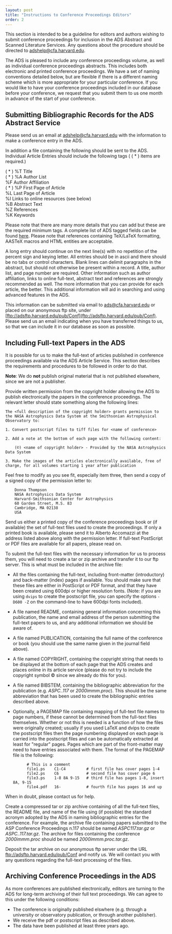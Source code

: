 ```yaml
---
layout: post
title: "Instructions to Conference Proceedings Editors"
order: 2
---
```


This section is intended to be a guideline for editors and authors wishing to submit conference proceedings for inclusion in the ADS Abstract and Scanned Literature Services. Any questions about the procedure should be directed to [adshelp@cfa.harvard.edu](mailto:adshelp@cfa.harvard.edu).

The ADS is pleased to include any conference proceedings volume, as well as individual conference proceedings abstracts. This includes both electronic and printed conference proceedings. We have a set of naming conventions detailed below, but are flexible if there is a different naming scheme which is more appropriate for your particular conference. If you would like to have your conference proceedings included in our database before your conference, we request that you submit them to us one month in advance of the start of your conference.

## Submitting Bibliographic Records for the ADS Abstract Service

Please send us an email at [adshelp@cfa.harvard.edu](mailto:adshelp@cfa.harvard.edu) with the information to make a conference entry in the ADS. 

In addition a file containing the following should be sent to the ADS. Individual Article Entries should include the following tags ( ( * ) items are required.)

( * ) %T Title  
( * ) %A Author List  
%F Author Affiliation  
( * ) %P First Page of Article  
%L Last Page of Article  
%I Links to online resources (see below)  
%B Abstract Text  
%Z References  
%K Keywords


Please note that there are many more details that you can add but these are the required minimum tags. A complete list of ADS tagged fields can be found [here](../data_faq/tagged-format). Please note that references containing TeX/LaTeX formatting, AASTeX macros and HTML entities are acceptable.

A long entry should continue on the next line(s) with no repetition of the percent sign and keying letter. All entries should be in ascii and there should be no tabs or control characters. Blank lines can delimit paragraphs in the abstract, but should not otherwise be present within a record. A title, author list, and page number are required. Other information such as author affiliation, links to online full-text, abstract text and references are strongly recommended as well. The more information that you can provide for each article, the better. This additional information will aid in searching and using advanced features in the ADS.

This information can be submitted via email to [ads@cfa.harvard.edu](mailto:ads@cfa.harvard.edu) or placed on our anonymous ftp site, under [ftp://adsftp.harvard.edu/pub/Conf](ftp://adsftp.harvard.edu/pub/Conf). Please send us an email indicating when you have transferred things to us, so that we can include it in our database as soon as possible.

## Including Full-text Papers in the ADS

It is possible for us to make the full-text of articles published in conference proceedings available via the ADS Article Service. This section describes the requirements and procedures to be followed in order to do that.

**Note**: We do **not** publish original material that is not published elsewhere, since we are not a publisher.

Provide written permission from the copyright holder allowing the ADS to publish electronically the papers in the conference proceedings. The relevant letter should state something along the following lines:

    The <full description of the copyright holder> grants permission to the NASA Astrophysics Data System at the Smithsonian Astrophysical Observatory to:

    1. Convert postscript files to tiff files for <name of conference>

    2. Add a note at the bottom of each page with the following content:

        (©) <name of copyright holder> - Provided by the NASA Astrophysics Data System

    3. Make the images of the articles electronically available, free of charge, for all volumes starting 1 year after publication

Feel free to modify as you see fit, especially item three, then send a copy of a signed copy of the permission letter to:

        Donna Thompson
        NASA Astrophysics Data System
        Harvard-Smithsonian Center for Astrophysics
        60 Garden Street, M.S. 83
        Cambridge, MA 02138
        USA

Send us either a printed copy of the conference proceedings book or (if available) the set of full-text files used to create the proceedings. If only a printed book is available, please send it to Alberto Accomazzi at the address listed above along with the permission letter. If full-text PostScript or PDF files are available for all papers, please read on.

To submit the full-text files with the necessary information for us to process them, you will need to create a tar or zip archive and transfer it to our ftp server. This is what must be included in the archive file:

* All the files containing the full-text, including front-matter (introductory) and back-matter (index) pages if available. You should make sure that these files are either in PostScript or PDF format, and that they have been created using 600dpi or higher resolution fonts. (Note: if you are using `dvips` to create the postscript file, you can specify the options `-D600 -Z` on the command-line to have 600dpi fonts included).

* A file named README, containing general information concerning this publication, the name and email address of the person submitting the full-text papers to us, and any additional information we should be aware of.

* A file named PUBLICATION, containing the full name of the conference or book (you should use the same name given in the journal field above).

* A file named COPYRIGHT, containing the copyright string that needs to be displayed at the bottom of each page that the ADS creates and places online in its article service (please do not try to include the copyright symbol © since we already do this for you).

* A file named BIBSTEM, containing the bibliographic abbreviation for the publication (e.g. *ASPC..117* or *2000immm.proc*). This should be the same abbreviation that has been used to create the bibliographic entries described above.

* Optionally, a PAGEMAP file containing mapping of full-text file names to page numbers, if these cannot be determined from the full-text files themselves. Whether or not this is needed is a function of how the files were originally created; usually if you used LaTeX and dvips to create the postscript files then the page numbering displayed on each page is carried into the postscript files and can be automatically extracted at least for "regular" pages. Pages which are part of the front-matter may need to have entries associated with them. The format of the PAGEMAP file is the following:

            # This is a comment
            file1.ps    C1-C4         # first file has cover pages 1-4
            file2.ps    C6            # second file has cover page 6
            file3.ps    1-8 8A 9-15   # third file has pages 1-8, insert 8A, 9-15
            file4.pdf   16-           # fourth file has pages 16 and up

When in doubt, please contact us for help.

Create a compressed tar or zip archive containing of all the full-text files, the README file, and name of the file using (if possible) the standard acronym adopted by the ADS in naming bibliographic entries for the conference. For example, the archive file containing papers submitted to the ASP Conference Proceedings n.117 should be named *ASPC117.tar.gz* or *ASPC..117.tar.gz*. The archive for files containing the conference *2000immm.proc* should be named *2000immm.proc.tar.gz*.

Deposit the tar archive on our anonymous ftp server under the URL ftp://adsftp.harvard.edu/pub/Conf and notify us. We will contact you with any questions regarding the full-text processing of the files.

## Archiving Conference Proceedings in the ADS

As more conferences are published electronically, editors are turning to the ADS for long-term archiving of their full text proceedings. We can agree to this under the following conditions:

* The conference is originally published elswhere (e.g. through a university or observatory publication, or through another publisher).
* We receive the pdf or postscript files as described above.
* The data have been published at least three years ago.
